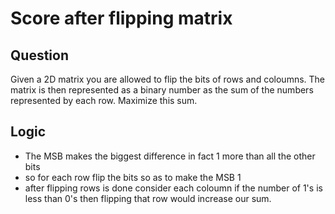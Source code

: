 # Score after flipping matrix

## Question 

Given a 2D matrix you are allowed to flip the bits of rows and coloumns. The matrix is then represented as a binary number as the sum of the numbers represented by each row. Maximize this sum.

## Logic 

* The MSB makes the biggest difference in fact 1 more than all the other bits
* so for each row flip the bits so as to make the MSB 1
* after flipping rows is done consider each coloumn if the number of 1's is less than 0's then flipping that row would increase our sum.